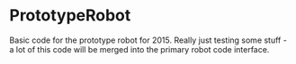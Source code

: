 # PrototypeRobot
Basic code for the prototype robot for 2015. Really just testing some stuff - a lot of this code will be merged into the primary robot code interface.
